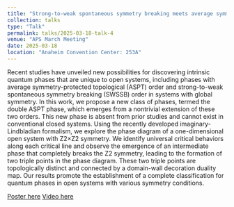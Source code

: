 ```yaml
---
title: "Strong-to-weak spontaneous symmetry breaking meets average symmetry-protected topological order"
collection: talks
type: "Talk"
permalink: talks/2025-03-18-talk-4
venue: "APS March Meeting"
date: 2025-03-18
location: "Anaheim Convention Center: 253A"
---
```


Recent studies have unveiled new possibilities for discovering intrinsic quantum phases that are unique to open systems, including phases with average symmetry-protected topological (ASPT) order and strong-to-weak spontaneous symmetry breaking (SWSSB) order in systems with global symmetry. In this work, we propose a new class of phases, termed the double ASPT phase, which emerges from a nontrivial extension of these two orders. This new phase is absent from prior studies and cannot exist in conventional closed systems. Using the recently developed imaginary-Lindbladian formalism, we explore the phase diagram of a one-dimensional open system with Z2×Z2 symmetry. We identify universal critical behaviors along each critical line and observe the emergence of an intermediate phase that completely breaks the Z2 symmetry, leading to the formation of two triple points in the phase diagram. These two triple points are topologically distinct and connected by a domain-wall decoration duality map. Our results promote the establishment of a complete classification for quantum phases in open systems with various symmetry conditions.

[Poster here](https://summit.aps.org/smt/2025/events/MAR-F31/2)
[Video here](https://apsapp.bravuratechnologies.com/APS-WEB/?id=33600031#!/agenda/33809336/details)

